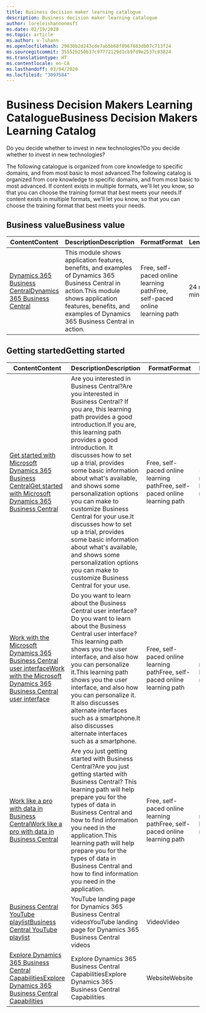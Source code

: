 ```yaml
---
title: Business decision maker learning catalogue
description: Business decision maker learning catalogue
author: loreleishannonmsft
ms.date: 02/19/2020
ms.topic: article
ms.author: v-lshann
ms.openlocfilehash: 29830b2d243cde7ab5b68f0967883db07c713f24
ms.sourcegitcommit: 35552b250b37c97772129d1cb9fd9e2537c83824
ms.translationtype: HT
ms.contentlocale: en-CA
ms.lasthandoff: 03/04/2020
ms.locfileid: "3097584"
---
```

# <a name="business-decision-makers-learning-catalog"></a><span data-ttu-id="1f607-103">Business Decision Makers Learning Catalogue</span><span class="sxs-lookup"><span data-stu-id="1f607-103">Business Decision Makers Learning Catalog</span></span>

<span data-ttu-id="1f607-104">Do you decide whether to invest in new technologies?</span><span class="sxs-lookup"><span data-stu-id="1f607-104">Do you decide whether to invest in new technologies?</span></span>

<span data-ttu-id="1f607-105">The following catalogue is organized from core knowledge to specific domains, and from most basic to most advanced.</span><span class="sxs-lookup"><span data-stu-id="1f607-105">The following catalog is organized from core knowledge to specific domains, and from most basic to most advanced.</span></span> <span data-ttu-id="1f607-106">If content exists in multiple formats, we'll let you know, so that you can choose the training format that best meets your needs.</span><span class="sxs-lookup"><span data-stu-id="1f607-106">If content exists in multiple formats, we'll let you know, so that you can choose the training format that best meets your needs.</span></span>  

## <span data-ttu-id="1f607-107">Business value<a name="busvalue"></a></span><span class="sxs-lookup"><span data-stu-id="1f607-107">Business value<a name="busvalue"></a></span></span>

| <span data-ttu-id="1f607-108">Content</span><span class="sxs-lookup"><span data-stu-id="1f607-108">Content</span></span>                                                                 | <span data-ttu-id="1f607-109">Description</span><span class="sxs-lookup"><span data-stu-id="1f607-109">Description</span></span>                                                                                                | <span data-ttu-id="1f607-110">Format</span><span class="sxs-lookup"><span data-stu-id="1f607-110">Format</span></span>                                | <span data-ttu-id="1f607-111">Length</span><span class="sxs-lookup"><span data-stu-id="1f607-111">Length</span></span>     |
|----------------------------------------------------------------------------------------------------------------|------------------------------------------------------------------------------------------------------------|---------------------------------------|------------|
| [<span data-ttu-id="1f607-112">Dynamics 365 Business Central</span><span class="sxs-lookup"><span data-stu-id="1f607-112">Dynamics 365 Business Central</span></span>](https://docs.microsoft.com/learn/modules/dynamics-365-business-central/) | <span data-ttu-id="1f607-113">This module shows application features, benefits, and examples of Dynamics 365 Business Central in action.</span><span class="sxs-lookup"><span data-stu-id="1f607-113">This module shows application features, benefits, and examples of Dynamics 365 Business Central in action.</span></span> | <span data-ttu-id="1f607-114">Free, self-paced online learning path</span><span class="sxs-lookup"><span data-stu-id="1f607-114">Free, self-paced online learning path</span></span> | <span data-ttu-id="1f607-115">24 minutes</span><span class="sxs-lookup"><span data-stu-id="1f607-115">24 minutes</span></span> |

## <span data-ttu-id="1f607-116">Getting started<a name="get-started"></a></span><span class="sxs-lookup"><span data-stu-id="1f607-116">Getting started<a name="get-started"></a></span></span>

| <span data-ttu-id="1f607-117">Content</span><span class="sxs-lookup"><span data-stu-id="1f607-117">Content</span></span>                                                                                                                             | <span data-ttu-id="1f607-118">Description</span><span class="sxs-lookup"><span data-stu-id="1f607-118">Description</span></span>                                                                                                                                                                                                                                                                                      | <span data-ttu-id="1f607-119">Format</span><span class="sxs-lookup"><span data-stu-id="1f607-119">Format</span></span>                                | <span data-ttu-id="1f607-120">Length</span><span class="sxs-lookup"><span data-stu-id="1f607-120">Length</span></span>             |
|------------------------------------------------------------------------------------------------------------------------------------------------------------------------------|--------------------------------------------------------------------------------------------------------------------------------------------------------------------------------------------------------------------------------------------------------------------------------------------------|---------------------------------------|--------------------|
| [<span data-ttu-id="1f607-121">Get started with Microsoft Dynamics 365 Business Central</span><span class="sxs-lookup"><span data-stu-id="1f607-121">Get started with Microsoft Dynamics 365 Business Central</span></span>](https://docs.microsoft.com/learn/paths/get-started-dynamics-365-business-central/)                          | <span data-ttu-id="1f607-122">Are you interested in Business Central?</span><span class="sxs-lookup"><span data-stu-id="1f607-122">Are you interested in Business Central?</span></span> <span data-ttu-id="1f607-123">If you are, this learning path provides a good introduction.</span><span class="sxs-lookup"><span data-stu-id="1f607-123">If you are, this learning path provides a good introduction.</span></span> <span data-ttu-id="1f607-124">It discusses how to set up a trial, provides some basic information about what's available, and shows some personalization options you can make to customize Business Central for your use.</span><span class="sxs-lookup"><span data-stu-id="1f607-124">It discusses how to set up a trial, provides some basic information about what's available, and shows some personalization options you can make to customize Business Central for your use.</span></span> | <span data-ttu-id="1f607-125">Free, self-paced online learning path</span><span class="sxs-lookup"><span data-stu-id="1f607-125">Free, self-paced online learning path</span></span> | <span data-ttu-id="1f607-126">3 hours 4 minutes</span><span class="sxs-lookup"><span data-stu-id="1f607-126">3 hours 4 minutes</span></span>  |
| [<span data-ttu-id="1f607-127">Work with the Microsoft Dynamics 365 Business Central user interface</span><span class="sxs-lookup"><span data-stu-id="1f607-127">Work with the Microsoft Dynamics 365 Business Central user interface</span></span>](https://docs.microsoft.com/learn/paths/work-with-user-interface-dynamics-365-business-central/) | <span data-ttu-id="1f607-128">Do you want to learn about the Business Central user interface?</span><span class="sxs-lookup"><span data-stu-id="1f607-128">Do you want to learn about the Business Central user interface?</span></span> <span data-ttu-id="1f607-129">This learning path shows you the user interface, and also how you can personalize it.</span><span class="sxs-lookup"><span data-stu-id="1f607-129">This learning path shows you the user interface, and also how you can personalize it.</span></span> <span data-ttu-id="1f607-130">It also discusses alternate interfaces such as a smartphone.</span><span class="sxs-lookup"><span data-stu-id="1f607-130">It also discusses alternate interfaces such as a smartphone.</span></span>                                                                               | <span data-ttu-id="1f607-131">Free, self-paced online learning path</span><span class="sxs-lookup"><span data-stu-id="1f607-131">Free, self-paced online learning path</span></span> | <span data-ttu-id="1f607-132">2 hours 27 minutes</span><span class="sxs-lookup"><span data-stu-id="1f607-132">2 hours 27 minutes</span></span> |
| [<span data-ttu-id="1f607-133">Work like a pro with data in Business Central</span><span class="sxs-lookup"><span data-stu-id="1f607-133">Work like a pro with data in Business Central</span></span>](https://docs.microsoft.com/learn/paths/work-pro-data-dynamics-365-business-central)                                    | <span data-ttu-id="1f607-134">Are you just getting started with Business Central?</span><span class="sxs-lookup"><span data-stu-id="1f607-134">Are you just getting started with Business Central?</span></span> <span data-ttu-id="1f607-135">This learning path will help prepare you for the types of data in Business Central and how to find information you need in the application.</span><span class="sxs-lookup"><span data-stu-id="1f607-135">This learning path will help prepare you for the types of data in Business Central and how to find information you need in the application.</span></span>                                                                                                  | <span data-ttu-id="1f607-136">Free, self-paced online learning path</span><span class="sxs-lookup"><span data-stu-id="1f607-136">Free, self-paced online learning path</span></span> | <span data-ttu-id="1f607-137">2 hours 27 minutes</span><span class="sxs-lookup"><span data-stu-id="1f607-137">2 hours 27 minutes</span></span> |
| [<span data-ttu-id="1f607-138">Business Central YouTube playlist</span><span class="sxs-lookup"><span data-stu-id="1f607-138">Business Central YouTube playlist</span></span>](https://www.youtube.com/playlist?list=PLcakwueIHoT-wVFPKUtmxlqcG1kJ0oqq4)                                                                | <span data-ttu-id="1f607-139">YouTube landing page for Dynamics 365 Business Central videos</span><span class="sxs-lookup"><span data-stu-id="1f607-139">YouTube landing page for Dynamics 365 Business Central videos</span></span>                                                                                                                                                                                                                                    | <span data-ttu-id="1f607-140">Video</span><span class="sxs-lookup"><span data-stu-id="1f607-140">Video</span></span>                                 |                    |
| [<span data-ttu-id="1f607-141">Explore Dynamics 365 Business Central Capabilities</span><span class="sxs-lookup"><span data-stu-id="1f607-141">Explore Dynamics 365 Business Central Capabilities</span></span>](https://dynamics.microsoft.com/business-central/capabilities/)                                                    | <span data-ttu-id="1f607-142">Explore Dynamics 365 Business Central Capabilities</span><span class="sxs-lookup"><span data-stu-id="1f607-142">Explore Dynamics 365 Business Central Capabilities</span></span>                                                                                                                                                                                                                                               | <span data-ttu-id="1f607-143">Website</span><span class="sxs-lookup"><span data-stu-id="1f607-143">Website</span></span>                               |                    |
